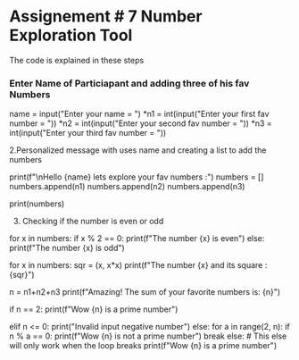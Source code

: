 # Assignement # 7 Number Exploration Tool

The code is explained in these steps

### Enter Name of Particiapant and adding three of his fav Numbers


name = input("Enter your name = ")
*n1 = int(input("Enter your first fav number = "))
*n2 = int(input("Enter your second fav number = "))
*n3 = int(input("Enter your third fav number = "))

2.Personalized message with uses name and creating a list to add the numbers

print(f"\nHello {name} lets explore your fav numbers :")
numbers = []
numbers.append(n1)
numbers.append(n2)
numbers.append(n3)

print(numbers)

3. Checking if the number is even or odd

for x in numbers:
    if x % 2 == 0:
        print(f"The number {x} is even")
    else:
        print(f"The number {x} is odd")

for x in numbers:
    sqr = (x, x*x)
    print(f"The number {x} and its square : {sqr}")

n = n1+n2+n3
print(f"Amazing! The sum of your favorite numbers is: {n}")

if n == 2:
    print(f"Wow {n} is a prime number")

elif n <= 0:
    print("Invalid input negative number")
else:
    for a in range(2, n):
        if n % a == 0:
            print(f"Wow {n} is not a prime number")
            break
    else:  # This else will only work when the loop breaks
        print(f"Wow {n} is a prime number")
